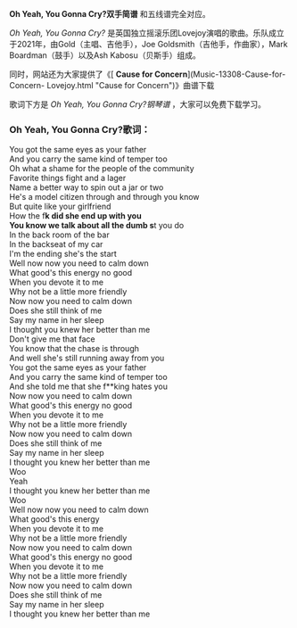 

**Oh Yeah, You Gonna Cry?双手简谱** 和五线谱完全对应。

_Oh Yeah, You Gonna Cry?_ 是英国独立摇滚乐团Lovejoy演唱的歌曲。乐队成立于2021年，由Gold（主唱、吉他手），Joe
Goldsmith（吉他手，作曲家），Mark Boardman（鼓手）以及Ash Kabosu（贝斯手）组成。

同时，网站还为大家提供了《[ **Cause for Concern**](Music-13308-Cause-for-Concern-
Lovejoy.html "Cause for Concern")》曲谱下载

歌词下方是 _Oh Yeah, You Gonna Cry?钢琴谱_ ，大家可以免费下载学习。

### Oh Yeah, You Gonna Cry?歌词：

You got the same eyes as your father  
And you carry the same kind of temper too  
Oh what a shame for the people of the community  
Favorite things fight and a lager  
Name a better way to spin out a jar or two  
He's a model citizen through and through you know  
But quite like your girlfriend  
How the f**k did she end up with you  
You know we talk about all the dumb s**t you do  
In the back room of the bar  
In the backseat of my car  
I'm the ending she's the start  
Well now now you need to calm down  
What good's this energy no good  
When you devote it to me  
Why not be a little more friendly  
Now now you need to calm down  
Does she still think of me  
Say my name in her sleep  
I thought you knew her better than me  
Don't give me that face  
You know that the chase is through  
And well she's still running away from you  
You got the same eyes as your father  
And you carry the same kind of temper too  
And she told me that she f**king hates you  
Now now you need to calm down  
What good's this energy no good  
When you devote it to me  
Why not be a little more friendly  
Now now you need to calm down  
Does she still think of me  
Say my name in her sleep  
I thought you knew her better than me  
Woo  
Yeah  
I thought you knew her better than me  
Woo  
Well now now you need to calm down  
What good's this energy  
When you devote it to me  
Why not be a little more friendly  
Now now you need to calm down  
What good's this energy no good  
When you devote it to me  
Why not be a little more friendly  
Now now you need to calm down  
Does she still think of me  
Say my name in her sleep  
I thought you knew her better than me

